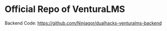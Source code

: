 # Official Repo of VenturaLMS

Backend Code:
https://github.com/Ninjagor/dualhacks-venturalms-backend
